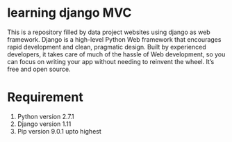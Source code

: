 # learning django MVC
This is a repository filled by data project websites using django as web framework.
Django is a high-level Python Web framework that encourages rapid development and clean, pragmatic design. Built by experienced developers, it takes care of much of the hassle of Web development, so you can focus on writing your app without needing to reinvent the wheel. It’s free and open source.

# Requirement
1. Python version 2.7.1
2. Django version 1.11
3. Pip version 9.0.1 upto highest


